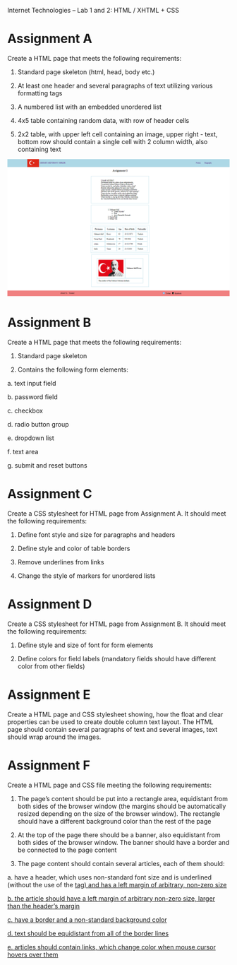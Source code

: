 Internet Technologies – Lab 1 and 2: HTML / XHTML + CSS

# Assignment A

Create a HTML page that meets the following requirements:

1. Standard page skeleton (html, head, body etc.)

2. At least one header and several paragraphs of text utilizing various
formatting tags

3. A numbered list with an embedded unordered list

4. 4x5 table containing random data, with row of header cells

5. 2x2 table, with upper left cell containing an image, upper right - text,
bottom row should contain a single cell with 2 column width,
also containing text

![Task1](Assets\assignmentA_view.PNG)

# Assignment B

Create a HTML page that meets the following requirements:

1. Standard page skeleton

2. Contains the following form elements:

a. text input field

b. password field

c. checkbox

d. radio button group

e. dropdown list

f. text area

g. submit and reset buttons

# Assignment C

Create a CSS stylesheet for HTML page from Assignment A.
It should meet the following requirements:

1. Define font style and size for paragraphs and headers

2. Define style and color of table borders

3. Remove underlines from links

4. Change the style of markers for unordered lists

# Assignment D

Create a CSS stylesheet for HTML page from Assignment B.
It should meet the following requirements:

1. Define style and size of font for form elements

2. Define colors for field labels (mandatory fields should have different
color from other fields)

# Assignment E

Create a HTML page and CSS stylesheet showing, how the float and
clear properties can be used to create double column text layout.
The HTML page should contain several paragraphs of text and several images,
text should wrap around the images.

# Assignment F

Create a HTML page and CSS file meeting the following requirements:

1. The page’s content should be put into a rectangle area, equidistant
from both sides of the browser window (the margins should be automatically
resized depending on the size of the browser window).
The rectangle should have a different background color than
the rest of the page

2. At the top of the page there should be a banner, also equidistant
from both sides of the browser window. The banner should have a border
and be connected to the page content

3. The page content should contain several articles, each of them should:

a. have a header, which uses non-standard font size and is
underlined (without the use of the <u> tag) and has a left
margin of arbitrary, non-zero size

b. the article should have a left margin of arbitrary
 non-zero size, larger than the header’s margin

c. have a border and a non-standard background color

d. text should be equidistant from all of the border lines

e. articles should contain links, which change color when
mouse cursor hovers over them
